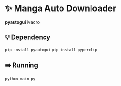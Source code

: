 # ✨ Manga Auto Downloader
**pyautogui** Macro
## 💡 Dependency
`pip install pyautogui`
`pip install pyperclip`
## ➡️ Running
`python main.py`
